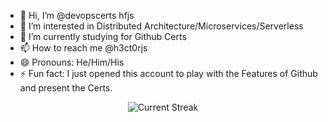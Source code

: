 - 👋 Hi, I’m @devopscerts hfjs
- 👀 I’m interested in Distributed Architecture/Microservices/Serverless
- 🌱 I’m currently studying for Github Certs
- 📫 How to reach me @h3ct0rjs
- 😄 Pronouns: He/Him/His
- ⚡ Fun fact: I just opened this account to play with the Features of Github and
present the Certs.

<!---
devopscerts/devopscerts is a ✨ special ✨ repository because its `README.md` (this file) appears on your GitHub profile.
You can click the Preview link to take a look at your changes.
--->
<p align="center">
<img alt="Current Streak" src="https://github-readme-streak-stats.herokuapp.com/?user=h3ct0rjs&theme=dark" /> </p>
